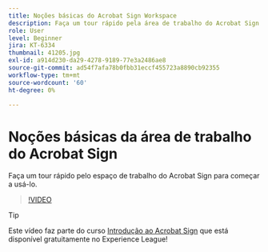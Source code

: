 ```yaml
---
title: Noções básicas do Acrobat Sign Workspace
description: Faça um tour rápido pela área de trabalho do Acrobat Sign para começar a trabalhar
role: User
level: Beginner
jira: KT-6334
thumbnail: 41205.jpg
exl-id: a914d230-da29-4278-9189-77e3a2486ae8
source-git-commit: ad54f7afa78b0fbb31eccf455723a8890cb92355
workflow-type: tm+mt
source-wordcount: '60'
ht-degree: 0%

---
```


# Noções básicas da área de trabalho do Acrobat Sign

Faça um tour rápido pelo espaço de trabalho do Acrobat Sign para começar a usá-lo.

>[!VIDEO](https://video.tv.adobe.com/v/41205?quality=12&learn=on&hidetitle=true)

>[!TIP]
>
>Este vídeo faz parte do curso [Introdução ao Acrobat Sign](https://experienceleague.adobe.com/?recommended=Sign-U-1-2020.1) que está disponível gratuitamente no Experience League!

